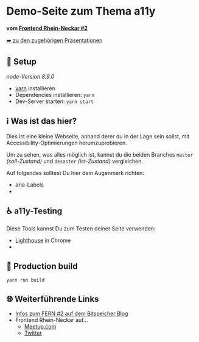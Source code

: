 
# Demo-Seite zum Thema a11y

 <!-- TODO: Screenshot hier einbetten -->

**vom [Frontend Rhein-Neckar #2](https://www.meetup.com/de-DE/Frontend-Rhein-Neckar/events/252148498/)**

[➡️ zu den zugehörigen Präsentationen]() <!-- TODO: Link zu dem Präsentationen -->

## 🚀 Setup

*node-Version 8.9.0*

* [yarn](https://yarnpkg.com/en/docs/install) installieren
* Dependencies installieren: `yarn`
* Dev-Server starten: `yarn start`


## ℹ️ Was ist das hier?

Dies ist eine kleine Webseite, anhand derer du in der Lage sein sollst, mit Accessibility-Optimierungen herumzuprobieren.

Um zu sehen, was alles möglich ist, kannst du die beiden Branches `master` *(soll-Zustand)* und `desaster` <!-- TODO: tatsächlichen Branch-Namen eintragen --> *(ist-Zustand)* vergleichen.

Auf folgendes solltest Du hier dein Augenmerk richten:

* aria-Labels
*  <!-- TODO: weitere eintragen --> 


## ♿️ a11y-Testing

Diese Tools kannst Du zum Testen deiner Seite verwenden:

* [Lighthouse](https://developers.google.com/web/tools/lighthouse/) in Chrome
* <!-- TODO: weitere Tools zum Testen eintragen eintragen --> 


## 🚚 Production build

`yarn run build`

## 🌐 Weiterführende Links

* [Infos zum FERN #2 auf dem Bitspeicher Blog](https://bitspeicher.blog/frontend-rhein-neckar-2-a11y/)
* Frontend Rhein-Neckar auf...
	* [Meetup.com](https://www.meetup.com/de-DE/Frontend-Rhein-Neckar/)
	* [Twitter](https://twitter.com/FrontendRN)